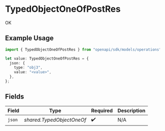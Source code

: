 # TypedObjectOneOfPostRes

OK

## Example Usage

```typescript
import { TypedObjectOneOfPostRes } from "openapi/sdk/models/operations";

let value: TypedObjectOneOfPostRes = {
  json: {
    type: "obj3",
    value: "<value>",
  },
};
```

## Fields

| Field                     | Type                      | Required                  | Description               |
| ------------------------- | ------------------------- | ------------------------- | ------------------------- |
| `json`                    | *shared.TypedObjectOneOf* | :heavy_check_mark:        | N/A                       |